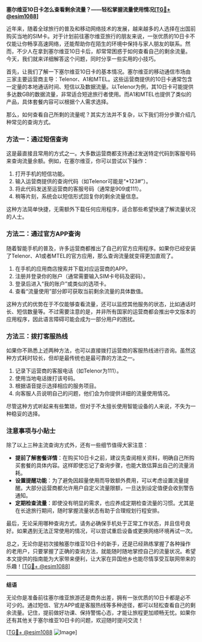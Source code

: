 **塞尔维亚10日卡怎么查看剩余流量？——轻松掌握流量使用情况[[TG💪+ @esim1088](https://t.me/s/esim1088)]**

近年来，随着全球旅行的普及和移动网络技术的发展，越来越多的人选择在出国前购买当地的SIM卡。对于计划前往塞尔维亚旅行的朋友来说，一张优质的10日卡不仅能让你畅享高速网络，还能帮助你在陌生的环境中保持与家人朋友的联系。然而，不少人在拿到塞尔维亚10日卡后，却常常困惑于如何查看自己的剩余流量。今天，我们就来详细解答这个问题，同时分享一些实用的小技巧。

首先，让我们了解一下塞尔维亚10日卡的基本情况。塞尔维亚的移动通信市场由三家主要运营商主导：Telenor、A1和MTEL。这些运营商提供的10日卡通常包含一定量的本地通话时间、短信以及数据流量。以Telenor为例，其10日卡可能提供多达数GB的数据流量，非常适合短途旅行者使用。而A1和MTEL也提供了类似的产品，具体套餐内容可以根据个人需求选择。

那么，如何查看自己所剩的流量呢？其实方法并不复杂，以下我们将分步骤介绍几种常见的查询方式。

### 方法一：通过短信查询

这是最直接且常用的方式之一。大多数运营商都支持通过发送特定代码到客服号码来查询流量余额。例如，在塞尔维亚，你可以尝试以下操作：

1. 打开手机的短信功能。
2. 输入运营商提供的查询代码（如Telenor可能是“*123#”）。
3. 将此代码发送至运营商的客服号码（通常是909或111）。
4. 稍等片刻，系统会以短信形式回复你的剩余流量信息。

这种方法简单快捷，无需额外下载任何应用程序，适合那些希望快速了解流量状况的人士。

### 方法二：通过官方APP查询

随着智能手机的普及，许多运营商都推出了自己的官方应用程序。如果你已经安装了Telenor、A1或者MTEL的官方应用，那么查询流量就变得更加直观了。

1. 在手机的应用商店搜索并下载对应运营商的APP。
2. 注册并登录你的账户（通常需要输入SIM卡号码及密码）。
3. 登录后进入“我的账户”或类似的选项卡。
4. 查看“流量使用”部分即可获取当前剩余流量的具体数值。

这种方式的优势在于不仅能够查看流量，还可以监控其他服务的状态，比如通话时长、短信数量等。不过需要注意的是，并非所有国家的运营商都会推出中文版本的应用程序，因此语言障碍可能会成为一部分用户的困扰。

### 方法三：拨打客服热线

如果你不熟悉上述两种方法，也可以直接拨打运营商的客服热线进行咨询。虽然这种方式耗时较长，但却是最传统也是最可靠的方法之一。

1. 记录下运营商的客服电话（如Telenor为111）。
2. 使用当地电话拨打该号码。
3. 根据语音提示选择相应的服务项目。
4. 向客服人员说明自己的问题，他们会为你提供详细的流量使用情况。

尽管这种方式听起来有些繁琐，但对于不太擅长使用智能设备的人来说，不失为一种稳妥的选择。

### 注意事项与小贴士

除了以上三种主流查询方式外，还有一些细节值得大家注意：

- **提前了解套餐详情**：在购买10日卡之前，建议先查阅相关资料，明确自己所购买套餐的具体内容。这样即使忘记了查询步骤，也能大致估算出自己的流量消耗。
- **设置提醒功能**：为了避免因超量使用而导致额外费用，可以考虑设置流量提醒。大部分运营商都允许用户自定义流量限额，一旦达到设定值便会收到警告通知。
- **定期检查流量**：即使没有明显的需求，也应养成定期检查流量的习惯。尤其是在长途旅行期间，随时掌握流量状态有助于合理规划行程安排。

最后，无论采用哪种查询方式，请务必确保手机处于正常工作状态，并且信号良好。如果遇到无法正常使用的情况，可以尝试重启设备或更换网络环境再试一次。

总之，无论你是初次接触塞尔维亚10日卡的新手，还是已经熟练掌握了各种操作的老用户，只要掌握了正确的查询方法，就能随时随地掌控自己的流量状况。希望本文提供的指南能为大家带来便利，让大家在异国他乡也能尽情享受互联网带来的乐趣！[[TG💪+ @esim1088](https://t.me/s/esim1088)]

---

**结语**

无论你是准备前往塞尔维亚旅游还是商务出差，拥有一张优质的10日卡都是必不可少的。通过短信、官方APP或是客服热线等多种途径，都可以轻松查看自己的剩余流量。记住，提前做好功课、保持警惕心态，才能让旅程更加顺畅无忧。如果你还有其他关于塞尔维亚10日卡的问题，欢迎随时提问交流！

[[TG💪+ @esim1088](https://t.me/s/esim1088) ![Image](https://i.postimg.cc/4NQfJmqS/Snipaste-2025-05-13-00-14-12.png)]